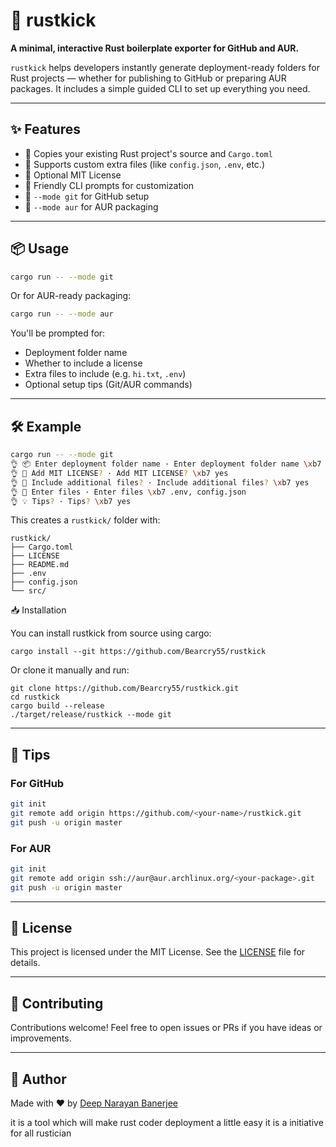 # 🚀 rustkick

**A minimal, interactive Rust boilerplate exporter for GitHub and AUR.**

`rustkick` helps developers instantly generate deployment-ready folders for Rust projects — whether for publishing to GitHub or preparing AUR packages. It includes a simple guided CLI to set up everything you need.

---

## ✨ Features

* 🔧 Copies your existing Rust project's source and `Cargo.toml`
* 📁 Supports custom extra files (like `config.json`, `.env`, etc.)
* 📜 Optional MIT License
* 🧠 Friendly CLI prompts for customization
* 🎯 `--mode git` for GitHub setup
* 🌹 `--mode aur` for AUR packaging

---

## 📦 Usage

```bash
cargo run -- --mode git
```

Or for AUR-ready packaging:

```bash
cargo run -- --mode aur
```

You'll be prompted for:

* Deployment folder name
* Whether to include a license
* Extra files to include (e.g. `hi.txt`, `.env`)
* Optional setup tips (Git/AUR commands)

---

## 🛠️ Example

```bash
cargo run -- --mode git
👌 📦 Enter deployment folder name · Enter deployment folder name \xb7 rustkick
👌 📜 Add MIT LICENSE? · Add MIT LICENSE? \xb7 yes
👌 📁 Include additional files? · Include additional files? \xb7 yes
👌 📜 Enter files · Enter files \xb7 .env, config.json
👌 💡 Tips? · Tips? \xb7 yes
```

This creates a `rustkick/` folder with:

```
rustkick/
├── Cargo.toml
├── LICENSE
├── README.md
├── .env
├── config.json
└── src/
```
📥 Installation

You can install rustkick from source using cargo:
```
cargo install --git https://github.com/Bearcry55/rustkick
```
Or clone it manually and run:
```
git clone https://github.com/Bearcry55/rustkick.git
cd rustkick
cargo build --release
./target/release/rustkick --mode git
```

---

## 🧠 Tips

### For GitHub

```bash
git init
git remote add origin https://github.com/<your-name>/rustkick.git
git push -u origin master
```

### For AUR

```bash
git init
git remote add origin ssh://aur@aur.archlinux.org/<your-package>.git
git push -u origin master
```

---

## 📄 License

This project is licensed under the MIT License. See the [LICENSE](LICENSE) file for details.

---

## 🙌 Contributing

Contributions welcome! Feel free to open issues or PRs if you have ideas or improvements.

---

## 🔗 Author

Made with ❤️ by [Deep Narayan Banerjee](https://github.com/deep5050)

it is a tool which will make rust coder deployment a little easy it is a initiative for all rustician  
